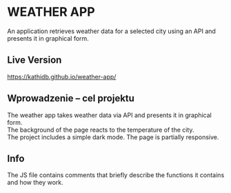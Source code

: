 # WEATHER APP

An application retrieves weather data for a selected city using an API and presents it in graphical form.

## Live Version

https://kathidb.github.io/weather-app/

## Wprowadzenie – cel projektu

The weather app takes weather data via API and presents it in graphical form.
<br>
The background of the page reacts to the temperature of the city.
<br>
 The project includes a simple dark mode. The page is partially responsive.

## Info

The JS file contains comments that briefly describe the functions it contains and how they work.
